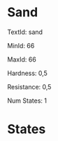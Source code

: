 # Sand

TextId: sand

MinId: 66

MaxId: 66

Hardness: 0,5

Resistance: 0,5


Num States: 1

# States
```

```